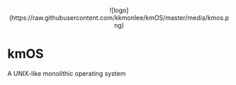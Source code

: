 <p align="center">
    ![logo](https://raw.githubusercontent.com/kkmonlee/kmOS/master/media/kmos.png)
</p>

# kmOS
A UNIX-like monolithic operating system
